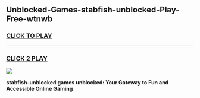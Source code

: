 
## Unblocked-Games-stabfish-unblocked-Play-Free-wtnwb
<h3>
<a href="https://premium76.site?title=stabfish-unblocked&ref=23A">CLICK TO PLAY</a></h3>
<hr>

<h3>
<a href="https://premium76.site?title=stabfish-unblocked&ref=23A">CLICK 2 PLAY</a>
  
</h3>

<a href="https://premium76.site?title=stabfish-unblocked&ref=23A"><img src="https://clearcache.store/games.png"></a>


**stabfish-unblocked games unblocked: Your Gateway to Fun and Accessible Online Gaming**
